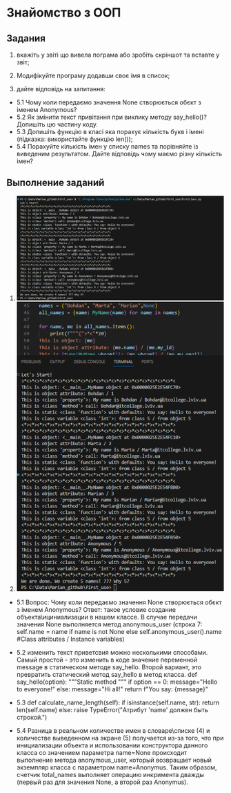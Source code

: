 # Знайомство з ООП

## Задания
1.  вкажіть у звіті що вивела пограма або зробіть скріншот та вставте у звіт;
4. Модифікуйте програму додавши своє імя в список;

5. дайте відповідь на запитання:
 - 5.1 Чому коли передаємо значення None створюється обєкт з іменем Anonymous?
 - 5.2 Як змінити текст привітання при виклику методу say_hello()? Допишіть цю частину коду.
 - 5.3 Допишіть функцію в класі яка порахує кількість букв і імені (підказка: використайте функцію len());
 - 5.4 Порахуйте кількість імен у списку names та порівняйте із виведеним результатом. Дайте відповідь чому маємо різну кількість імен?


## Выполнение заданий
1. ![Скриншот](images/5_first_class_task1.png)
4. ![Скриншот](images/5_first_class_task4.png)
  - 5.1 Вопрос: Чому коли передаємо значення None створюється обєкт з іменем Anonymous?
Ответ: такое условие создание объекта\ициниализации в нашем классе. В случае передачи значения None выполняется метод anonymous_user (строка 7:  self.name = name if name is not None else self.anonymous_user().name #Class attributes / Instance variables)

  - 5.2 изменить текст приветсвия можно несколькими способами. Самый простой - это изменить в коде значение переменной message в статическом методе say_hello. Второй вариант, это превратить статический метод say_hello в метод класса.
  def say_hello(option):
        """Static method
        """
        if option == 0:
            message="Hello to everyone!" 
        else: message="Hi all!"
        return f"You say: {message}"

  - 5.3 
  def calculate_name_length(self):
        if isinstance(self.name, str):
            return len(self.name)
        else:
            raise TypeError("Атрибут 'name' должен быть строкой.")
  
  - 5.4 Разница в реальном количестве имен в словаре\списке (4) и количестве выведенном на экране (5) получается из-за того, что при инициализации объекта и использовании конструктора данного класса со значением параметра name=None происходит выполнение метода anonymous_user, который возвращает новый экземпляр класса с параметром name=Anonymus. Таким образом, счетчик total_names выполняет операцию инкримента дважды (первый раз для значения None, а второй раз Anonymus).
